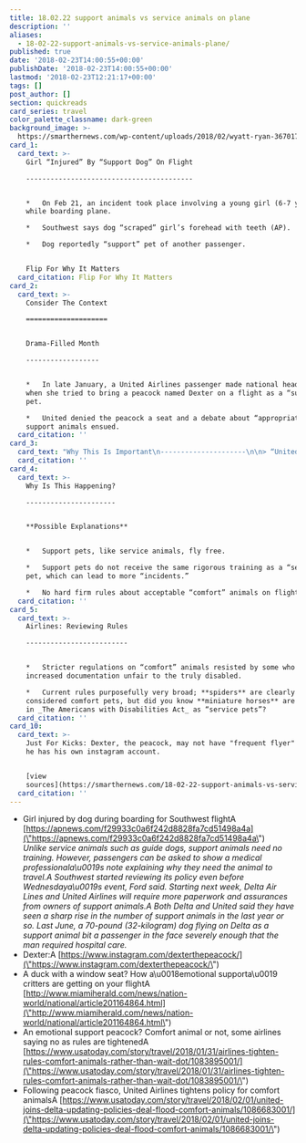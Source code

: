 ```yaml
---
title: 18.02.22 support animals vs service animals on plane
description: ''
aliases:
  - 18-02-22-support-animals-vs-service-animals-plane/
published: true
date: '2018-02-23T14:00:55+00:00'
publishDate: '2018-02-23T14:00:55+00:00'
lastmod: '2018-02-23T12:21:17+00:00'
tags: []
post_author: []
section: quickreads
card_series: travel
color_palette_classname: dark-green
background_image: >-
  https://smarthernews.com/wp-content/uploads/2018/02/wyatt-ryan-367017-unsplash-360x360.jpg
card_1:
  card_text: >-
    Girl “Injured” By “Support Dog” On Flight

    -----------------------------------------


    *   On Feb 21, an incident took place involving a young girl (6-7 yrs old)
    while boarding plane.

    *   Southwest says dog “scraped” girl’s forehead with teeth (AP).

    *   Dog reportedly “support” pet of another passenger.


    Flip For Why It Matters
  card_citation: Flip For Why It Matters
card_2:
  card_text: >-
    Consider The Context

    ====================


    Drama-Filled Month

    ------------------


    *   In late January, a United Airlines passenger made national headlines
    when she tried to bring a peacock named Dexter on a flight as a “support”
    pet.

    *   United denied the peacock a seat and a debate about “appropriate”
    support animals ensued.
  card_citation: ''
card_3:
  card_text: "Why This Is Important\n---------------------\n\n> “United had been reviewing its policy since late last yearA afterA a **75% increase in emotional-support animals** on flightsA and a\x1Ca significant increase in onboard incidents.a\x1D\n> \n> Charlie Hobart, United Airlines spokesman, USA Today, Feb 1, 2018"
  card_citation: ''
card_4:
  card_text: >-
    Why Is This Happening?

    ----------------------


    **Possible Explanations**


    *   Support pets, like service animals, fly free.

    *   Support pets do not receive the same rigorous training as a “service”
    pet, which can lead to more “incidents.”

    *   No hard firm rules about acceptable “comfort” animals on flights.
  card_citation: ''
card_5:
  card_text: >-
    Airlines: Reviewing Rules

    -------------------------


    *   Stricter regulations on “comfort” animals resisted by some who say
    increased documentation unfair to the truly disabled.

    *   Current rules purposefully very broad; **spiders** are clearly NOT
    considered comfort pets, but did you know **miniature horses** are included
    in _The Americans with Disabilities Act_ as “service pets”?
  card_citation: ''
card_10:
  card_text: >-
    Just For Kicks: Dexter, the peacock, may not have "frequent flyer" miles but
    he has his own instagram account.


    [view
    sources](https://smarthernews.com/18-02-22-support-animals-vs-service-animals-plane/)
  card_citation: ''
---
```

*   Girl injured by dog during boarding for Southwest flightA [https://apnews.com/f29933c0a6f242d8828fa7cd51498a4a](\"https://apnews.com/f29933c0a6f242d8828fa7cd51498a4a\")  
    _Unlike service animals such as guide dogs, support animals need no training. However, passengers can be asked to show a medical professionala\\u0019s note explaining why they need the animal to travel.A_ _Southwest started reviewing its policy even before Wednesdaya\\u0019s event, Ford said. Starting next week, Delta Air Lines and United Airlines will require more paperwork and assurances from owners of support animals.A_ _Both Delta and United said they have seen a sharp rise in the number of support animals in the last year or so. Last June, a 70-pound (32-kilogram) dog flying on Delta as a support animal bit a passenger in the face severely enough that the man required hospital care._
*   Dexter:A [https://www.instagram.com/dexterthepeacock/](\"https://www.instagram.com/dexterthepeacock/\")
*   A duck with a window seat? How a\\u0018emotional supporta\\u0019 critters are getting on your flightA [http://www.miamiherald.com/news/nation-world/national/article201164864.html](\"http://www.miamiherald.com/news/nation-world/national/article201164864.html\")
*   An emotional support peacock? Comfort animal or not, some airlines saying no as rules are tightenedA [https://www.usatoday.com/story/travel/2018/01/31/airlines-tighten-rules-comfort-animals-rather-than-wait-dot/1083895001/](\"https://www.usatoday.com/story/travel/2018/01/31/airlines-tighten-rules-comfort-animals-rather-than-wait-dot/1083895001/\")
*   Following peacock fiasco, United Airlines tightens policy for comfort animalsA [https://www.usatoday.com/story/travel/2018/02/01/united-joins-delta-updating-policies-deal-flood-comfort-animals/1086683001/](\"https://www.usatoday.com/story/travel/2018/02/01/united-joins-delta-updating-policies-deal-flood-comfort-animals/1086683001/\")
